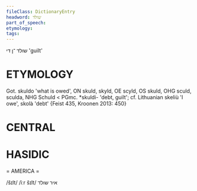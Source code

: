 ```yaml
---
fileClass: DictionaryEntry
headword: שולד
part_of_speech: 
etymology: 
tags: 
---
```

שולד
־ן
די
'guilt'

ETYMOLOGY
===========
Got. skuldo 'what is owed', ON skuld, skyld, OE scyld, OS skuld, OHG sculd, sculda, NHG Schuld < PGmc. *skuldi- 'debt, guilt'; cf. Lithuanian skeliù 'I owe', skolà 'debt'
{Feist 435, Kroonen 2013: 450}

CENTRAL
========

HASIDIC
=======
= AMERICA = 

/šɪlt/
/iːr šɪlt/ איר שולד